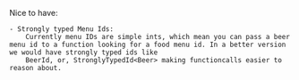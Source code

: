 ﻿



Nice to have:

	- Strongly typed Menu Ids:
		Currently menu IDs are simple ints, which mean you can pass a beer menu id to a function looking for a food menu id. In a better version we would have strongly typed ids like
		BeerId, or, StronglyTypedId<Beer> making functioncalls easier to reason about.